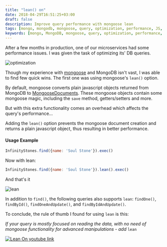 ```yaml
---
title: "lean() on"
date: 2018-04-29T16:51:25+03:00
draft: false
description: Improve query performance with mongoose lean
tags: [mongo, mongodb, mongoose, query, optimization, performance, JS, nodejs]
keywords: [mongo, MongoDB, mongoose, query, optimization, performance, JS, nodejs]
---
```


After a few months in production, one of our microservices had some performance issues.
I was given the task of optimizing its' DB queries.

![optimization](/images/optimization.png)

Though my experience with [mongoose](http://mongoosejs.com/) and MongoDB isn't vast, I was able to find
few quick wins. The first one was using mongoose's `lean()` option.

By default, mongoose converts plain javascript objects returned from MongoDB to [MongooseDocuments](http://mongoosejs.com/docs/api.html#document-js).
These mongoose objects contain some mongoose magic, including the `save` method, getters/setters and more.

But with this extra functionality comes an overhead which affects the query's performance...

Adding the `lean()` option prevents the mongoose document creation and returns a plain javascript
object, thus resulting in better performance.

#### Usage Example

```js
InfinityStones.find({name: 'Soul Stone'}).exec()
```

Now with lean:

```js
InfinityStones.find({name: 'Soul Stone'}).lean().exec()
```

And that's it

![lean](https://media.giphy.com/media/26gR1iYzSqtzcta4E/giphy.gif)

In addition to `find()`, the following queries also supports `lean`: `findOne()`, `findById()`, `findOneAndUpdate()`, and `findByIdAndUpdate()`.

To conclude, the rule of thumb I found for using `lean` is this:

_If your query is mostly focused on reading the data, with no need of mongoose functionality for advanced manipulations - add_ `lean`

[![Lean On youtube link](/images/lean_on_youtube.png)](https://www.youtube.com/watch?v=YqeW9_5kURI)
